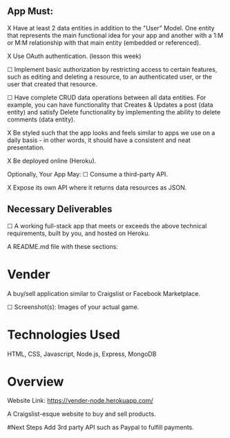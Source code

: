 ## App Must:
X Have at least 2 data entities in addition to the "User" Model. One entity that represents the main functional idea for your app and another with a 1:M or M:M relationship with that main entity (embedded or referenced).

X Use OAuth authentication. (lesson this week)

☐ Implement basic authorization by restricting access to certain features, such as editing and deleting a resource, to an authenticated user, or the user that created that resource.

☐ Have complete CRUD data operations between all data entities. For example, you can have functionality that Creates & Updates a post (data entity) and satisfy Delete functionality by implementing the ability to delete comments (data entity).

X Be styled such that the app looks and feels similar to apps we use on a daily basis - in other words, it should have a consistent and neat presentation.

X Be deployed online (Heroku).

Optionally, Your App May:
☐ Consume a third-party API.

X Expose its own API where it returns data resources as JSON.

## Necessary Deliverables
☐ A working full-stack app that meets or exceeds the above technical requirements, built by you, and hosted on Heroku.

A README.md file with these sections:

# Vender
A buy/sell application similar to Craigslist or Facebook Marketplace.

☐ Screenshot(s): Images of your actual game.

# Technologies Used
HTML, CSS, Javascript, Node.js, Express, MongoDB

# Overview 

Website Link: <https://vender-node.herokuapp.com/>

A Craigslist-esque website to buy and sell products.

#Next Steps
Add 3rd party API such as Paypal to fulfill payments.
